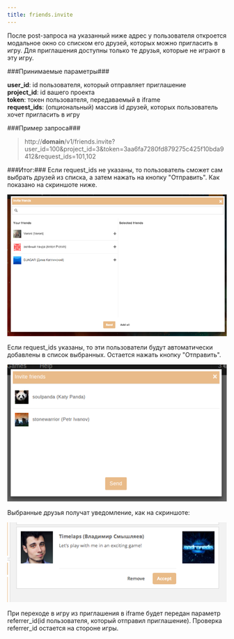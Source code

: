 ```yaml
---
title: friends.invite
---
```


После post-запроса на указанный ниже адрес у пользователя откроется модальное окно со списком его друзей, которых можно пригласить в игру. Для приглашения доступны только те друзья, которые не играют в эту игру.

###Принимаемые параметры###

**user_id**: id пользователя, который отправляет приглашение<br>
**project_id**: id вашего проекта<br>
**token**: токен пользователя, передаваемый в iframe<br>
**request_ids**: (опциональный) массив id друзей, которых пользователь хочет пригласить в игру

###Пример запроса###

> http://**domain**/v1/friends.invite?user_id=100&project_id=3&token=3aa6fa7280fd879275c425f10bda9412&request_ids=101,102

###Итог:###
Если request_ids не указаны, то пользователь сможет сам выбрать друзей из списка, а затем нажать на кнопку "Отправить". Как показано на скриншоте ниже.

![окно приглашения в игру](/images/friends/invite.png "окно приглашения в игру")

Если request_ids указаны, то эти пользователи будут автоматически добавлены в список выбранных. Остается нажать кнопку "Отправить".

![окно приглашения в игру](/images/friends/invite_request_ids.png "окно приглашения в игру")

Выбранные друзья получат уведомление, как на скриншоте:

![уведомление](/images/friends/notification.png "уведомление")

При переходе в игру из приглашения в iframe будет передан параметр referrer_id(id пользователя, который отправил приглашение). Проверка referrer_id остается на стороне игры.



